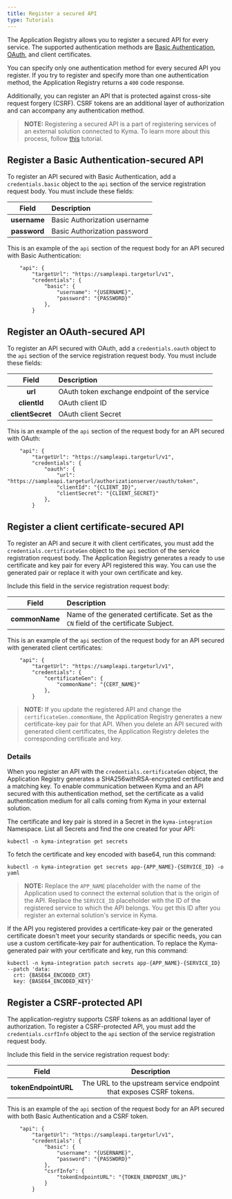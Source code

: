 ```yaml
---
title: Register a secured API
type: Tutorials
---
```


The Application Registry allows you to register a secured API for every service. The supported authentication methods are [Basic Authentication](https://tools.ietf.org/html/rfc7617), [OAuth](https://tools.ietf.org/html/rfc6750), and client certificates.

You can specify only one authentication method for every secured API you register. If you try to register and specify more than one authentication method, the Application Registry returns a `400` code response.

Additionally, you can register an API that is protected against cross-site request forgery (CSRF). CSRF tokens are an additional layer of authorization and can accompany any authentication method.  

>**NOTE:** Registering a secured API is a part of registering services of an external solution connected to Kyma. To learn more about this process, follow [this](#tutorials-register-a-service) tutorial.

## Register a Basic Authentication-secured API

To register an API secured with Basic Authentication, add a `credentials.basic` object to the `api` section of the service registration request body. You must include these fields:

| Field   |  Description |
|:----------:|:------|
| **username** | Basic Authorization username |
| **password** | Basic Authorization password |

This is an example of the `api` section of the request body for an API secured with Basic Authentication:

```
    "api": {
        "targetUrl": "https://sampleapi.targeturl/v1",
        "credentials": {
            "basic": {
                "username": "{USERNAME}",
                "password": "{PASSWORD}"
            },
        }  
```
## Register an OAuth-secured API

To register an API secured with OAuth, add a `credentials.oauth` object to the `api` section of the service registration request body. You must include these fields:

| Field   |  Description |
|:----------:|:------|
| **url** |  OAuth token exchange endpoint of the service |
| **clientId** | OAuth client ID |
| **clientSecret** | OAuth client Secret |    

This is an example of the `api` section of the request body for an API secured with OAuth:

```
    "api": {
        "targetUrl": "https://sampleapi.targeturl/v1",
        "credentials": {
            "oauth": {
                "url": "https://sampleapi.targeturl/authorizationserver/oauth/token",
                "clientId": "{CLIENT_ID}",
                "clientSecret": "{CLIENT_SECRET}"
            },
        }  
```

## Register a client certificate-secured API

To register an API and secure it with client certificates, you must add the `credentials.certificateGen` object to the `api` section of the service registration request body. The Application Registry generates a ready to use certificate and key pair for every API registered this way. You can use the generated pair or replace it with your own certificate and key.

Include this field in the service registration request body:

| Field   |  Description |
|:----------:|:------|
| **commonName** |  Name of the generated certificate. Set as the `CN` field of the certificate Subject.  |

This is an example of the `api` section of the request body for an API secured with generated client certificates:

```
    "api": {
        "targetUrl": "https://sampleapi.targeturl/v1",
        "credentials": {
            "certificateGen": {
                "commonName": "{CERT_NAME}"
            },
        }  
```

>**NOTE:** If you update the registered API and change the `certificateGen.commonName`, the Application Registry generates a new certificate-key pair for that API. When you delete an API secured with generated client certificates, the Application Registry deletes the corresponding certificate and key.

### Details

When you register an API with the `credentials.certificateGen` object, the Application Registry generates a SHA256withRSA-encrypted certificate and a matching key. To enable communication between Kyma and an API secured with this authentication method, set the certificate as a valid authentication medium for all calls coming from Kyma in your external solution.

The certificate and key pair is stored in a Secret in the `kyma-integration` Namespace. List all Secrets and find the one created for your API:

```
kubectl -n kyma-integration get secrets
```

To fetch the certificate and key encoded with base64, run this command:

```
kubectl -n kyma-integration get secrets app-{APP_NAME}-{SERVICE_ID} -o yaml
```

>**NOTE:** Replace the `APP_NAME` placeholder with the name of the Application used to connect the external solution that is the origin of the API. Replace the `SERVICE_ID` placeholder with the ID of the registered service to which the API belongs. You get this ID after you register an external solution's service in Kyma.


If the API you registered provides a certificate-key pair or the generated certificate doesn't meet your security standards or specific needs, you can use a custom certificate-key pair for authentication. To replace the Kyma-generated pair with your certificate and key, run this command:

```
kubectl -n kyma-integration patch secrets app-{APP_NAME}-{SERVICE_ID} --patch 'data:
  crt: {BASE64_ENCODED_CRT}
  key: {BASE64_ENCODED_KEY}'
```

## Register a CSRF-protected API

The application-registry supports CSRF tokens as an additional layer of authorization. To register a CSRF-protected API, you must add the `credentials.csrfInfo` object to the `api` section of the service registration request body.

Include this field in the service registration request body:

| Field | Description |
|:-----:|:-----------:|
| **tokenEndpointURL** | The URL to the upstream service endpoint that exposes CSRF tokens. |

This is an example of the `api` section of the request body for an API secured with both Basic Authentication and a CSRF token.

```
    "api": {
        "targetUrl": "https://sampleapi.targeturl/v1",
        "credentials": {
            "basic": {
                "username": "{USERNAME}",
                "password": "{PASSWORD}"
            },
            "csrfInfo": {
                "tokenEndpointURL": "{TOKEN_ENDPOINT_URL}"
            }
        }
```
